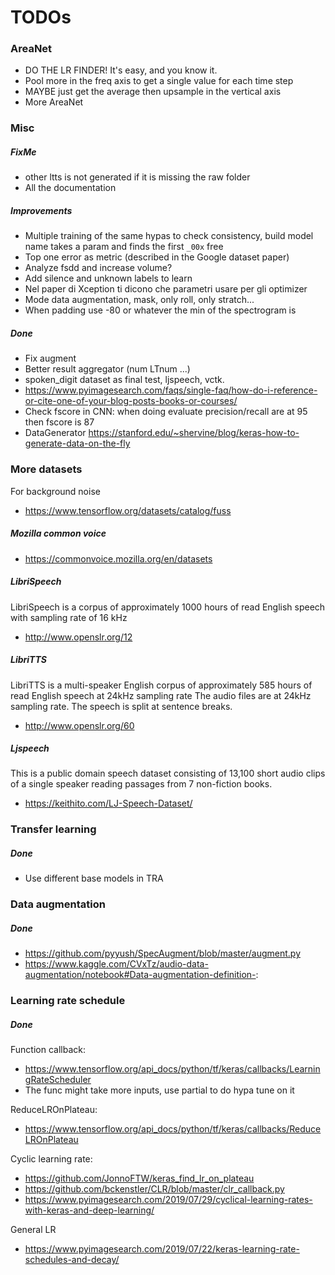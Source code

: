 # TODOs

### AreaNet

* DO THE LR FINDER! It's easy, and you know it.
* Pool more in the freq axis to get a single value for each time step
* MAYBE just get the average then upsample in the vertical axis
* More AreaNet

### Misc

##### FixMe

* other ltts is not generated if it is missing the raw folder
* All the documentation

##### Improvements

* Multiple training of the same hypas to check consistency, build model name takes a param and finds the first `_00x` free
* Top one error as metric (described in the Google dataset paper)
* Analyze fsdd and increase volume?
* Add silence and unknown labels to learn
* Nel paper di Xception ti dicono che parametri usare per gli optimizer
* Mode data augmentation, mask, only roll, only stratch...
* When padding use -80 or whatever the min of the spectrogram is

##### Done

* Fix augment
* Better result aggregator (num LTnum ...)
* spoken\_digit dataset as final test, ljspeech, vctk.
* https://www.pyimagesearch.com/faqs/single-faq/how-do-i-reference-or-cite-one-of-your-blog-posts-books-or-courses/
* Check fscore in CNN: when doing evaluate precision/recall are at 95 then fscore is 87
* DataGenerator https://stanford.edu/~shervine/blog/keras-how-to-generate-data-on-the-fly

### More datasets

For background noise

* https://www.tensorflow.org/datasets/catalog/fuss

##### Mozilla common voice

* https://commonvoice.mozilla.org/en/datasets

##### LibriSpeech

LibriSpeech is a corpus of approximately 1000 hours of read English speech with sampling rate of 16 kHz

* http://www.openslr.org/12

##### LibriTTS

LibriTTS is a multi-speaker English corpus of approximately 585 hours of read English speech at 24kHz sampling rate
The audio files are at 24kHz sampling rate. The speech is split at sentence breaks.

* http://www.openslr.org/60

##### Ljspeech

This is a public domain speech dataset consisting of 13,100 short audio clips of a single speaker reading passages from 7 non-fiction books.

* https://keithito.com/LJ-Speech-Dataset/

### Transfer learning

##### Done

* Use different base models in TRA

### Data augmentation

##### Done

* https://github.com/pyyush/SpecAugment/blob/master/augment.py
* https://www.kaggle.com/CVxTz/audio-data-augmentation/notebook#Data-augmentation-definition-:

### Learning rate schedule

##### Done

Function callback:

* https://www.tensorflow.org/api_docs/python/tf/keras/callbacks/LearningRateScheduler
* The func might take more inputs, use partial to do hypa tune on it

ReduceLROnPlateau:

* https://www.tensorflow.org/api_docs/python/tf/keras/callbacks/ReduceLROnPlateau

Cyclic learning rate:

* https://github.com/JonnoFTW/keras_find_lr_on_plateau
* https://github.com/bckenstler/CLR/blob/master/clr_callback.py
* https://www.pyimagesearch.com/2019/07/29/cyclical-learning-rates-with-keras-and-deep-learning/

General LR

* https://www.pyimagesearch.com/2019/07/22/keras-learning-rate-schedules-and-decay/
